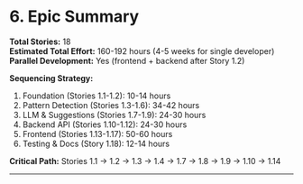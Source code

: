 # 6. Epic Summary

**Total Stories:** 18  
**Estimated Total Effort:** 160-192 hours (4-5 weeks for single developer)  
**Parallel Development:** Yes (frontend + backend after Story 1.2)

**Sequencing Strategy:**
1. Foundation (Stories 1.1-1.2): 10-14 hours
2. Pattern Detection (Stories 1.3-1.6): 34-42 hours
3. LLM & Suggestions (Stories 1.7-1.9): 24-30 hours
4. Backend API (Stories 1.10-1.12): 24-30 hours
5. Frontend (Stories 1.13-1.17): 50-60 hours
6. Testing & Docs (Story 1.18): 12-14 hours

**Critical Path:** Stories 1.1 → 1.2 → 1.3 → 1.4 → 1.7 → 1.8 → 1.9 → 1.10 → 1.14

---
